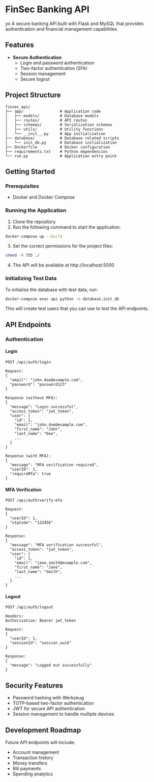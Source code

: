 # FinSec Banking API
yo
A secure banking API built with Flask and MySQL that provides authentication and financial management capabilities.

## Features

- **Secure Authentication**
  - Login and password authentication
  - Two-factor authentication (2FA)
  - Session management
  - Secure logout

## Project Structure

```
finsec_api/
├── app/                # Application code
│   ├── models/         # Database models
│   ├── routes/         # API routes
│   ├── schemas/        # Serialization schemas
│   ├── utils/          # Utility functions
│   └── __init__.py     # App initialization
├── database/           # Database related scripts
│   └── init_db.py      # Database initialization
├── Dockerfile          # Docker configuration
├── requirements.txt    # Python dependencies
└── run.py              # Application entry point
```

## Getting Started

### Prerequisites

- Docker and Docker Compose

### Running the Application

1. Clone the repository
2. Run the following command to start the application:

```bash
docker-compose up --build
```

3. Set the correct permissions for the project files:

```bash
chmod -R 755 ./
```

4. The API will be available at http://localhost:5000

### Initializing Test Data

To initialize the database with test data, run:

```bash
docker-compose exec api python -m database.init_db
```

This will create test users that you can use to test the API endpoints.

## API Endpoints

### Authentication

#### Login

```
POST /api/auth/login

Request:
{
  "email": "john.doe@example.com",
  "password": "password123"
}

Response (without MFA):
{
  "message": "Login successful",
  "access_token": "jwt_token",
  "user": {
    "id": 1,
    "email": "john.doe@example.com",
    "first_name": "John",
    "last_name": "Doe",
    ...
  }
}

Response (with MFA):
{
  "message": "MFA verification required",
  "userId": 1,
  "requireMfa": true
}
```

#### MFA Verification

```
POST /api/auth/verify-mfa

Request:
{
  "userId": 1,
  "otpCode": "123456"
}

Response:
{
  "message": "MFA verification successful",
  "access_token": "jwt_token",
  "user": {
    "id": 1,
    "email": "jane.smith@example.com",
    "first_name": "Jane",
    "last_name": "Smith",
    ...
  }
}
```

#### Logout

```
POST /api/auth/logout

Headers:
Authorization: Bearer jwt_token

Request:
{
  "userId": 1,
  "sessionId": "session_uuid"
}

Response:
{
  "message": "Logged out successfully"
}
```

## Security Features

- Password hashing with Werkzeug
- TOTP-based two-factor authentication
- JWT for secure API authentication
- Session management to handle multiple devices

## Development Roadmap

Future API endpoints will include:

- Account management
- Transaction history
- Money transfers
- Bill payments
- Spending analytics

